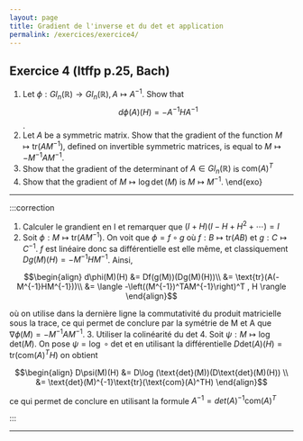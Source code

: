 ```yaml
---
layout: page
title: Gradient de l'inverse et du det et application
permalink: /exercices/exercice4/
---
```


## Exercice 4 (ltffp p.25, Bach)

1. Let $\phi : Gl_n(\mathbb{R}) \to Gl_n(\mathbb{R}), A \mapsto A^{-1}$. Show that $$d\phi(A)(H) = -A^{-1}HA^{-1}$$.
2. Let $A$ be a symmetric matrix. Show that the gradient of the function $M \mapsto \text{tr}(AM^{-1})$, defined on invertible symmetric matrices, is equal to $M \mapsto -M^{-1}AM^{-1}$. 
3. Show that the gradient of the determinant of $A \in Gl_n(\mathbb{R})$ is $\text{com}(A)^T$
4. Show that the gradient of $M \mapsto \log \det(M)$ is $M \mapsto M^{-1}$.
\end{exo}

---

:::correction 
1. Calculer le grandient en I et remarquer que $(I+H)(I-H+H^2 + \cdots) = I$
2. Soit $\phi : M \mapsto \text{tr}(AM^{-1})$. On voit que $\phi = f\circ g$ où $f : B \mapsto \text{tr}(AB)$ et $g : C \mapsto C^{-1}$. $f$ est linéaire donc sa différentielle est elle même, et classiquement $Dg(M)(H)=-M^{-1}HM^{-1}$. Ainsi,

$$\begin{align}
    d\phi(M)(H) &= Df(g(M))(Dg(M)(H))\\
                &= \text{tr}(A(-M^{-1}HM^{-1}))\\
                &= \langle -\left((M^{-1})^TAM^{-1}\right)^T , H \rangle
\end{align}$$

où on utilise dans la dernière ligne la commutativité du produit matricielle sous la trace, ce qui permet de conclure par la symétrie de M et A que $\nabla \phi(M) = -M^{-1}AM^{-1}$.
3. Utiliser la colinéarité du det
4. Soit $\psi : M \mapsto \log \text{det}(M)$. On pose $\psi = \log \circ \text{det}$ et en utilisant la différentielle $D\text{det}(A)(H) = \text{tr}(\text{com}(A)^TH)$ on obtient

$$\begin{align}
    D\psi(M)(H) &= D\log (\text{det}(M))(D\text{det}(M)(H)) \\
                &= \text{det}(M)^{-1}\text{tr}(\text{com}(A)^TH)
\end{align}$$

ce qui permet de conclure en utilisant la formule $A^{-1} = det(A)^{-1}\text{com}(A)^T$

:::

---
